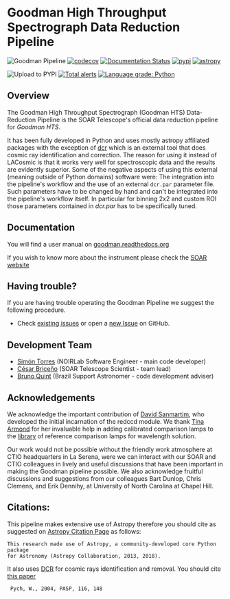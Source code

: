 # Goodman High Throughput Spectrograph Data Reduction Pipeline

![Goodman Pipeline](https://github.com/soar-telescope/goodman_pipeline/actions/workflows/python-package.yml/badge.svg)
[![codecov](https://codecov.io/gh/soar-telescope/goodman_pipeline/branch/main/graph/badge.svg)](https://codecov.io/gh/soar-telescope/goodman_pipeline)
[![Documentation Status](https://readthedocs.org/projects/goodman/badge/?version=latest)](http://goodman.readthedocs.io/en/latest/?badge=latest)
[![pypi](https://img.shields.io/pypi/v/goodman_pipeline.svg?style=flat)](https://pypi.org/project/goodman-pipeline/)
[![astropy](http://img.shields.io/badge/powered%20by-AstroPy-orange.svg?style=flat)](http://www.astropy.org/)


![Upload to PYPI](https://github.com/soar-telescope/goodman_pipeline/workflows/Upload%20to%20PYPI/badge.svg)
[![Total alerts](https://img.shields.io/lgtm/alerts/g/soar-telescope/goodman_pipeline.svg?logo=lgtm&logoWidth=18)](https://lgtm.com/projects/g/soar-telescope/goodman_pipeline/alerts/)
[![Language grade: Python](https://img.shields.io/lgtm/grade/python/g/soar-telescope/goodman_pipeline.svg?logo=lgtm&logoWidth=18)](https://lgtm.com/projects/g/soar-telescope/goodman_pipeline/context:python)

## Overview
The Goodman High Throughput Spectrograph (Goodman HTS) Data-Reduction Pipeline
is the SOAR Telescope's official data reduction pipeline for *Goodman HTS*.

It has been fully developed in Python and uses mostly astropy affiliated packages
with the exception of [dcr](http://users.camk.edu.pl/pych/DCR/) which is an external tool
that does cosmic ray identification and correction. The reason for using it
instead of LACosmic is that it works very well for spectroscopic data and the
results are evidently superior. Some of the negative aspects of using this
external (meaning outside of Python domains) software were: The integration into
the pipeline's workflow and the use of an external `dcr.par` parameter file.
 Such parameters have to be changed by hand and can't be integrated into the
 pipeline's workflow itself. In particular for binning 2x2 and custom ROI those
 parameters contained in _dcr.par_ has to be specifically tuned.

## Documentation

You will find a user manual on [goodman.readthedocs.org](http://goodman.readthedocs.io/en/latest/)

If you wish to know more about the instrument please check the 
[SOAR website](http://www.ctio.noao.edu/soar/content/goodman-high-throughput-spectrograph)

## Having trouble?

If you are having trouble operating the Goodman Pipeline we suggest the following
procedure.

* Check [existing issues](https://github.com/soar-telescope/goodman_pipeline/issues) or 
open a [new Issue](https://github.com/soar-telescope/goodman_pipeline/issues/new) on GitHub.

## Development Team

- [Simón Torres](https://github.com/simontorres) (NOIRLab Software Engineer - main code developer)
- [César Briceño](https://github.com/cbaorion) (SOAR Telescope Scientist - team lead)
- [Bruno Quint](https://github.com/b1quint) (Brazil Support Astronomer - code development adviser)


## Acknowledgements

We acknowledge the important contribution of  [David Sanmartim](https://github.com/dsanmartim), who developed
the initial incarnation of the redccd module. We thank [Tina Armond](https://github.com/tarmond) for her
invaluable help in adding calibrated comparison lamps to the [library](https://goodman.readthedocs.io/projects/lamps/en/latest/) of
reference comparison lamps for wavelength solution.

Our work would not be possible without the friendly work atmosphere at CTIO
headquarters in La Serena, were we can interact with our SOAR and CTIO
colleagues in lively and useful discussions that have been important in making
the Goodman pipeline possible.  We also acknowledge fruitful discussions and
suggestions from our colleagues Bart Dunlop, Chris Clemens, and Erik Dennihy,
at University of North Carolina at Chapel Hill.
  
## Citations:
  This pipeline makes extensive use of Astropy therefore you should cite as suggested
  on [Astropy Citation Page](https://github.com/astropy/astropy/blob/master/CITATION) as follows:
  
    This research made use of Astropy, a community-developed core Python package
    for Astronomy (Astropy Collaboration, 2013, 2018).
    
  It also uses [DCR](http://users.camk.edu.pl/pych/DCR/) for cosmic rays identification
  and removal. You should cite [this paper](http://adsabs.harvard.edu/abs/2004PASP..116..148P)
  
     Pych, W., 2004, PASP, 116, 148

